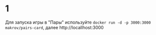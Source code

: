 # 1
Для запуска игры в "Пары" используйте `docker run -d -p 3000:3000 makrov/pairs-card`, далее http://locallhost:3000

